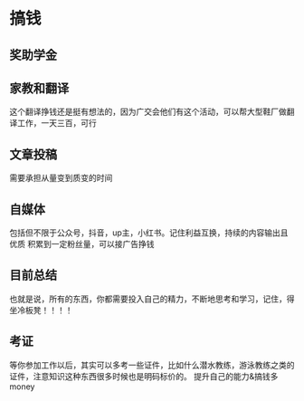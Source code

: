 # 搞钱
## 奖助学金
## 家教和翻译
这个翻译挣钱还是挺有想法的，因为广交会他们有这个活动，可以帮大型鞋厂做翻译工作，一天三百，可行
## 文章投稿
需要承担从量变到质变的时间
## 自媒体
包括但不限于公众号，抖音，up主，小红书。记住利益互换，持续的内容输出且优质
积累到一定粉丝量，可以接广告挣钱
## 目前总结
也就是说，所有的东西，你都需要投入自己的精力，不断地思考和学习，记住，得坐冷板凳！！！！
## 考证
等你参加工作以后，其实可以多考一些证件，比如什么潜水教练，游泳教练之类的证件，注意知识这种东西很多时候也是明码标价的。
提升自己的能力&搞钱多money